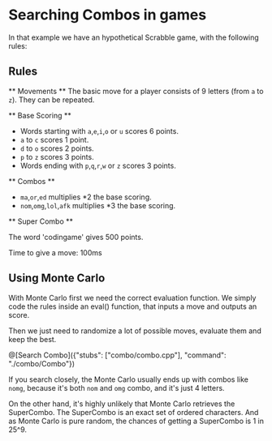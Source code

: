# Searching Combos in games

In that example we have an hypothetical Scrabble game, with the following rules:

## Rules
** Movements **
The basic move for a player consists of 9 letters (from `a` to `z`). They can be repeated.

** Base Scoring ** 

- Words starting with `a`,`e`,`i`,`o` or `u` scores 6 points.
- `a` to `c` scores 1 point.
- `d` to `o` scores 2 points.
- `p` to `z` scores 3 points.
- Words ending with `p`,`q`,`r`,`w` or `z` scores 3 points.

** Combos **

- `ma`,`or`,`ed` multiplies *2 the base scoring.
- `nom`,`omg`,`lol`,`afk` multiplies *3 the base scoring.

** Super Combo **

The word 'codingame' gives 500 points.

Time to give a move: 100ms

## Using Monte Carlo

With Monte Carlo first we need the correct evaluation function. We simply code the rules inside an eval() function, that inputs a move and outputs an score.

Then we just need to randomize a lot of possible moves, evaluate them and keep the best.

@[Search Combo]({"stubs": ["combo/combo.cpp"], "command": "./combo/Combo"})

If you search closely, the Monte Carlo usually ends up with combos like `nomg`, because it's both `nom` and `omg` combo, and it's just 4 letters.

On the other hand, it's highly unlikely that Monte Carlo retrieves the SuperCombo. The SuperCombo is an exact set of ordered characters. And as Monte Carlo is pure random, the chances of getting a SuperCombo is 1 in 25^9.